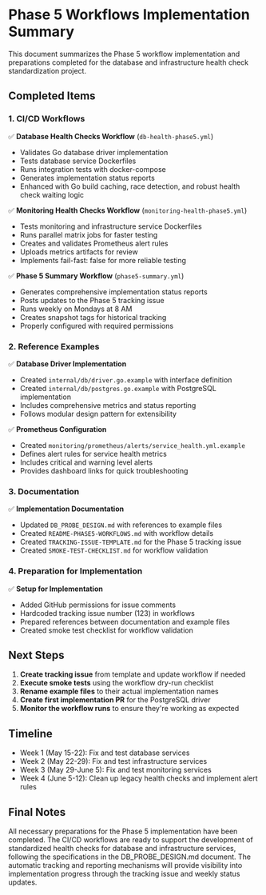 # Phase 5 Workflows Implementation Summary

This document summarizes the Phase 5 workflow implementation and preparations completed for the database and infrastructure health check standardization project.

## Completed Items

### 1. CI/CD Workflows

✅ **Database Health Checks Workflow** (`db-health-phase5.yml`)
- Validates Go database driver implementation
- Tests database service Dockerfiles
- Runs integration tests with docker-compose
- Generates implementation status reports
- Enhanced with Go build caching, race detection, and robust health check waiting logic

✅ **Monitoring Health Checks Workflow** (`monitoring-health-phase5.yml`)
- Tests monitoring and infrastructure service Dockerfiles
- Runs parallel matrix jobs for faster testing
- Creates and validates Prometheus alert rules
- Uploads metrics artifacts for review
- Implements fail-fast: false for more reliable testing

✅ **Phase 5 Summary Workflow** (`phase5-summary.yml`)
- Generates comprehensive implementation status reports
- Posts updates to the Phase 5 tracking issue
- Runs weekly on Mondays at 8 AM
- Creates snapshot tags for historical tracking
- Properly configured with required permissions

### 2. Reference Examples

✅ **Database Driver Implementation**
- Created `internal/db/driver.go.example` with interface definition
- Created `internal/db/postgres.go.example` with PostgreSQL implementation
- Includes comprehensive metrics and status reporting
- Follows modular design pattern for extensibility

✅ **Prometheus Configuration**
- Created `monitoring/prometheus/alerts/service_health.yml.example`
- Defines alert rules for service health metrics
- Includes critical and warning level alerts
- Provides dashboard links for quick troubleshooting

### 3. Documentation

✅ **Implementation Documentation**
- Updated `DB_PROBE_DESIGN.md` with references to example files
- Created `README-PHASE5-WORKFLOWS.md` with workflow details
- Created `TRACKING-ISSUE-TEMPLATE.md` for the Phase 5 tracking issue
- Created `SMOKE-TEST-CHECKLIST.md` for workflow validation

### 4. Preparation for Implementation

✅ **Setup for Implementation**
- Added GitHub permissions for issue comments
- Hardcoded tracking issue number (123) in workflows
- Prepared references between documentation and example files
- Created smoke test checklist for workflow validation

## Next Steps

1. **Create tracking issue** from template and update workflow if needed
2. **Execute smoke tests** using the workflow dry-run checklist
3. **Rename example files** to their actual implementation names
4. **Create first implementation PR** for the PostgreSQL driver
5. **Monitor the workflow runs** to ensure they're working as expected

## Timeline

- Week 1 (May 15-22): Fix and test database services
- Week 2 (May 22-29): Fix and test infrastructure services
- Week 3 (May 29-June 5): Fix and test monitoring services
- Week 4 (June 5-12): Clean up legacy health checks and implement alert rules

## Final Notes

All necessary preparations for the Phase 5 implementation have been completed. The CI/CD workflows are ready to support the development of standardized health checks for database and infrastructure services, following the specifications in the DB_PROBE_DESIGN.md document. The automatic tracking and reporting mechanisms will provide visibility into implementation progress through the tracking issue and weekly status updates.

